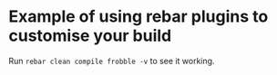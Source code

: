 # Example of using rebar plugins to customise your build

Run `rebar clean compile frobble -v` to see it working.
